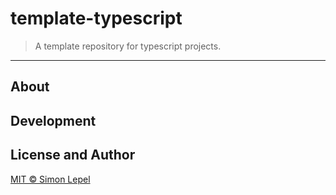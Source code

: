# template-typescript

<!--
[![GitHub package.json dynamic](https://img.shields.io/github/package-json/version/simbo/template-typescript)](https://github.com/simbo/template-typescript/blob/master/package.json)
[![npm Package Version](https://img.shields.io/npm/v/template-typescript?)](https://www.npmjs.com/package/template-typescript)
[![Package Dependencies](https://img.shields.io/david/simbo/template-typescript?label=deps)](https://www.npmjs.com/package/template-typescript?activeTab=dependencies)
[![Coveralls github](https://img.shields.io/coveralls/github/simbo/template-typescript)](https://coveralls.io/github/simbo/template-typescript)
[![GitHub Workflow Status (branch)](https://img.shields.io/github/workflow/status/simbo/template-typescript/CI/master)](https://github.com/simbo/template-typescript/actions?query=workflow%3ACI)
[![GitHub last commit](https://img.shields.io/github/last-commit/simbo/template-typescript/master)](https://github.com/simbo/template-typescript/commits/master)
[![GitHub Repo](https://img.shields.io/badge/repo-public-87ceeb)](https://github.com/simbo/template-typescript)
[![License MIT](https://img.shields.io/badge/license-MIT-4cc552)](http://simbo.mit-license.org/)
-->

> A template repository for typescript projects.

---

## About

## Development

## License and Author

[MIT &copy; Simon Lepel](http://simbo.mit-license.org/)
